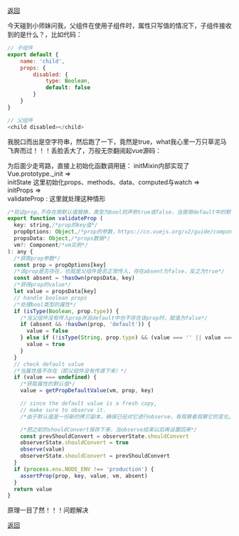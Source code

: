 [返回](./index.md)

今天碰到小师妹问我，父组件在使用子组件时，属性只写值的情况下，子组件接收到的是什么？，比如代码：
```javascript
// 子组件
export default {
    name: 'child',
    props: {
        disabled: {
            type: Boolean,
            default: false
        }
    }
}

// 父组件
<child disabled></child>
```

我脱口而出是空字符串，然后跑了一下，竟然是true，what我心里一万只草泥马飞奔而过！！！丢脸丢大了，万般无奈翻阅起vue源码：

为后面少走弯路，直接上初始化函数调用链：
initMixin内部实现了Vue.prototype._init =>\
initState 这里初始化props、methods、data、computed与watch =>\
initProps => \
validateProp : 这里就处理这种情形

```javascript
/*验证prop,不存在用默认值替换，类型为bool则声称true或false，当使用default中的默认值的时候会将默认值的副本进行observe*/
export function validateProp (
  key: string,/*prop的key值*/
  propOptions: Object,/*prop的参数，https://cn.vuejs.org/v2/guide/components.html#Prop-验证 */
  propsData: Object,/*props数据*/
  vm?: Component/*vm实例*/
): any {
  /*获取prop参数*/
  const prop = propOptions[key]
  /*该prop是否存在，也就是父组件是否正常传入，存在absent为false，反之为true*/
  const absent = !hasOwn(propsData, key)
  /*获得prop的value*/
  let value = propsData[key]
  // handle boolean props
  /*处理bool类型的属性*/
  if (isType(Boolean, prop.type)) {
    /*当父组件没有传入prop并且default中也不存在该prop时，赋值为false*/
    if (absent && !hasOwn(prop, 'default')) {
      value = false
    } else if (!isType(String, prop.type) && (value === '' || value === hyphenate(key))) {
      value = true
    }
  }
  // check default value
  /*当属性值不存在（即父组件没有传递下来）*/
  if (value === undefined) {
    /*获取属性的默认值*/
    value = getPropDefaultValue(vm, prop, key)

    // since the default value is a fresh copy,
    // make sure to observe it.
    /*由于默认值是一份新的拷贝副本，确保已经对它进行observe，有观察者观察它的变化。*/

    /*把之前的shouldConvert保存下来，当observe结束以后再设置回来*/
    const prevShouldConvert = observerState.shouldConvert
    observerState.shouldConvert = true
    observe(value)
    observerState.shouldConvert = prevShouldConvert
  }
  if (process.env.NODE_ENV !== 'production') {
    assertProp(prop, key, value, vm, absent)
  }
  return value
}
```

原理一目了然！！！问题解决

[返回](./index.md)